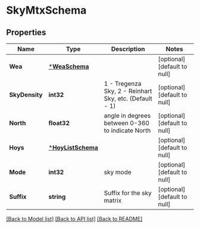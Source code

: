 # SkyMtxSchema

## Properties
Name | Type | Description | Notes
------------ | ------------- | ------------- | -------------
**Wea** | [***WeaSchema**](WeaSchema.md) |  | [optional] [default to null]
**SkyDensity** | **int32** | 1 - Tregenza Sky, 2 - Reinhart Sky, etc. (Default - 1) | [optional] [default to null]
**North** | **float32** | angle in degrees between 0-360 to indicate North | [optional] [default to null]
**Hoys** | [***HoyListSchema**](HoyListSchema.md) |  | [optional] [default to null]
**Mode** | **int32** | sky mode | [optional] [default to null]
**Suffix** | **string** | Suffix for the sky matrix | [optional] [default to null]

[[Back to Model list]](../README.md#documentation-for-models) [[Back to API list]](../README.md#documentation-for-api-endpoints) [[Back to README]](../README.md)


